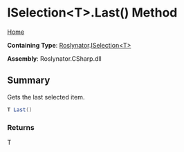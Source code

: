 # ISelection\<T>\.Last\(\) Method <a name="_Top"></a>

[Home](../../../README.md)

**Containing Type**: [Roslynator](../../README.md#_Top)\.[ISelection\<T>](../README.md#_Top)

**Assembly**: Roslynator\.CSharp\.dll

## Summary

Gets the last selected item\.

```csharp
T Last()
```

### Returns

T

